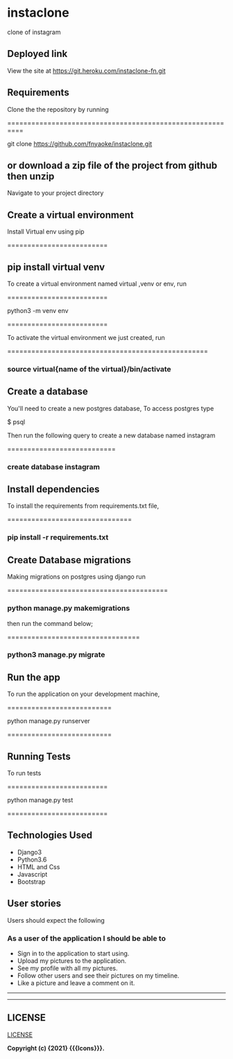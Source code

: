 # instaclone

clone of instagram

## Deployed link

View the site at <https://git.heroku.com/instaclone-fn.git>

## Requirements

Clone the the repository by running

==========================================================

git clone <https://github.com/fnyaoke/instaclone.git>

## or download a zip file of the project from github then unzip

Navigate to your project directory

## Create a virtual environment

Install Virtual env using pip

=========================

## pip install virtual venv

To create a virtual environment named virtual ,venv or env, run

=========================

python3 -m venv env

=========================

To activate the virtual environment we just created,
run

==================================================

### source virtual{name of the virtual}/bin/activate

## Create a database

You'll need to create a new postgres database, To access postgres type

$ psql

Then run the following query to create a new database named instagram

===========================

### create database instagram

## Install dependencies

To install the requirements from requirements.txt file,

===============================

### pip install -r requirements.txt

## Create Database migrations

Making migrations on postgres using django
run

========================================

### python manage.py makemigrations

then run the command below;

=================================

### python3 manage.py migrate

## Run the app

To run the application on your development machine,

==========================

python manage.py runserver

==========================

## Running Tests

To run tests

=========================

python manage.py test

=========================

## Technologies Used

- Django3
- Python3.6
- HTML and Css
- Javascript
- Bootstrap

## User stories

Users should expect the following

### As a user of the application I should be able to

- Sign in to the application to start using.
- Upload my pictures to the application.
- See my profile with all my pictures.
- Follow other users and see their pictures on my timeline.
- Like a picture and leave a comment on it.

---

---

## LICENSE

[LICENSE](license)

**Copyright (c) {2021} {{{Icons}}}.**
